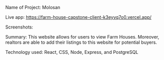 Name of Project: Molosan

Live app: https://farm-house-capstone-client-k3eyvq7o0.vercel.app/

Screenshots: 

Summary: 
This website allows for users to view Farm Houses. Moreover, realtors are able to add their listings to this website for potential buyers.

Technology used: 
React, CSS, Node, Express, and PostgreSQL